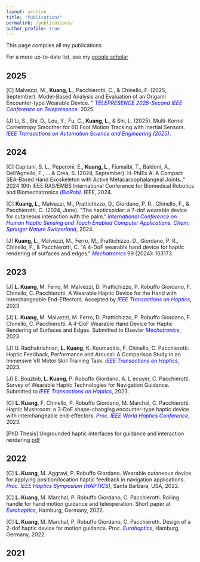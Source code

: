 ```yaml
---
layout: archive
title: "Publications"
permalink: /publications/
author_profile: true
---
```

This page compiles all my publications

For a more up-to-date list, see my [google scholar](https://scholar.google.com/citations?user=CEAcl4YAAAAJ&hl=en)

## 2025

[C] Malvezzi, M., **Kuang, L**., Pacchierotti, C., & Chinello, F. (2025, September). Model-Based Analysis and Evaluation of an Origami Encounter-type Wearable Device. " <span style="color:blue">*TELEPRESENCE 2025-Second IEEE Conference on Telepresence*</span>. 2025.

[J] Li, S., Shi, D., Lou, Y., Fu, C., **Kuang, L**., & Shi, L. (2025). Multi-Kernel Correntropy Smoother for 6D Foot Motion Tracking with Inertial Sensors. <span style="color:blue">*IEEE Transactions on Automation Science and Engineering (2025)*</span>. 

## 2024

[C] Capitani, S. L., Peperoni, E., **Kuang, L**., Fiumalbi, T., Baldoni, A., Dell'Agnello, F., ... & Crea, S. (2024, September). H-PhIEx A: A Compact SEA-Based Hand Exoskeleton with Active Metacarpophalangeal Joints.." 2024 10th IEEE RAS/EMBS International Conference for Biomedical Robotics and Biomechatronics <span style="color:blue">*(BioRob)*</span>. IEEE, 2024. 

[C] **Kuang, L**., Malvezzi, M., Prattichizzo, D., Giordano, P. R., Chinello, F., & Pacchierotti, C. (2024, June). "The hapticspider: a 7-dof wearable device for cutaneous interaction with the palm." <span style="color:blue">*International Conference on Human Haptic Sensing and Touch Enabled Computer Applications. Cham: Springer Nature Switzerland*</span>, 2024.

[J] **Kuang, L**., Malvezzi, M., Ferro, M., Prattichizzo, D., Giordano, P. R., Chinello, F., & Pacchierotti, C. "A 4-DoF wearable hand device for haptic rendering of surfaces and edges." <span style="color:blue">*Mechatronics*</span> 99 (2024): 103173.

## 2023

[J] **L. Kuang**, M. Ferro, M. Malvezzi, D. Prattichizzo, P. Robuffo Giordano, F. Chinello, C. Pacchierotti. A Wearable Haptic Device for the Hand with Interchangeable End-Effectors. Accepted by <span style="color:blue">*IEEE Transactions on Haptics*</span>, 2023

[J] **L. Kuang**, M. Malvezzi, M. Ferro, D. Prattichizzo, P. Robuffo Giordano, F. Chinello, C. Pacchierotti. A 4-DoF Wearable Hand Device for Haptic Rendering of Surfaces and Edges. Submitted to Elsevier <span style="color:blue">*Mechatronics*</span>, 2023

[J] U. Radhakrishnan, **L. Kuang**, K. Koumaditis, F. Chinello, C. Pacchierotti. Haptic Feedback, Performance and Arousal: A Comparison Study in an Immersive VR Motor Skill Training Task. <span style="color:blue">*IEEE Transactions on Haptics*</span>, 2023.

[J] E. Bouzbib, **L. Kuang**, P. Robuffo Giordano, A. L´ecuyer, C. Pacchierotti, Survey of Wearable Haptic Technologies for Navigation Guidance. Submitted to <span style="color:blue">*IEEE Transactions on Haptics*</span>, 2023.

[C] **L. Kuang**, F. Chinello, P. Robuffo Giordano, M. Marchal, C. Pacchierotti. Haptic Mushroom: a 3-DoF shape-changing encounter-type haptic device with interchangeable end-effectors. <span style="color:blue">*Proc. IEEE World Haptics Conference*</span>, 2023.

[PhD Thesis] Ungrounded haptic interfaces for guidance and interaction rendering [pdf](https://www.theses.fr/2023URENS017)

## 2022

[C] **L. Kuang**, M. Aggravi, P. Robuffo Giordano. Wearable cutaneous device for applying position/location haptic feedback in navigation applications. <span style="color:blue">*Proc. IEEE Haptics Symposium (HAPTICS)*</span>, Santa Barbara, USA, 2022.

[C] **L. Kuang**, M. Marchal, P. Robuffo Giordano, C. Pacchierotti. Rolling handle for hand motion guidance and teleoperation. Short paper at <span style="color:blue">*Eurohaptics*</span>, Hamburg, Germany, 2022.

[C] **L. Kuang**, M. Marchal, P. Robuffo Giordano, C. Pacchierotti. Design of a 2-dof haptic device for motion guidance. Proc. <span style="color:blue">*Eurohaptics*</span>, Hamburg, Germany, 2022.


## 2021
